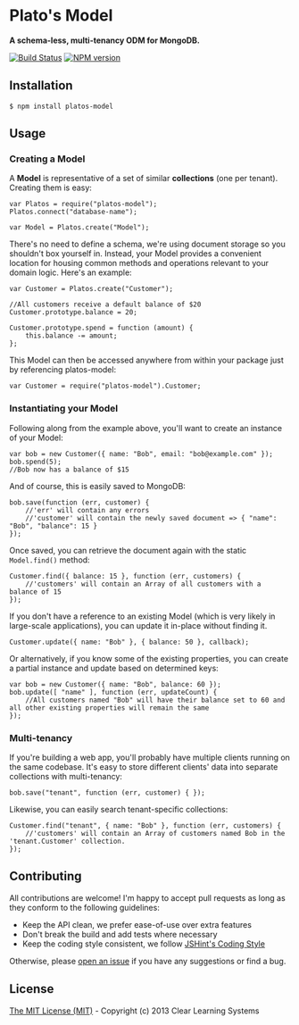 # Plato's Model
**A schema-less, multi-tenancy ODM for MongoDB.**

[![Build Status](https://travis-ci.org/clear/platos-model.png)](https://travis-ci.org/clear/platos-model)
[![NPM version](https://badge.fury.io/js/platos-model.png)](http://badge.fury.io/js/platos-model)

## Installation

	$ npm install platos-model
	
## Usage

### Creating a Model

A **Model** is representative of a set of similar **collections** (one per tenant). Creating them is easy:

	var Platos = require("platos-model");
	Platos.connect("database-name");
	
	var Model = Platos.create("Model");
	
There's no need to define a schema, we're using document storage so you shouldn't box yourself in. Instead, your Model provides a convenient location for housing common methods and operations relevant to your domain logic. Here's an example:

	var Customer = Platos.create("Customer");
	
	//All customers receive a default balance of $20
	Customer.prototype.balance = 20;
	
	Customer.prototype.spend = function (amount) {
		this.balance -= amount;
	};
	
This Model can then be accessed anywhere from within your package just by referencing platos-model:
	
	var Customer = require("platos-model").Customer;

### Instantiating your Model

Following along from the example above, you'll want to create an instance of your Model:

	var bob = new Customer({ name: "Bob", email: "bob@example.com" });
	bob.spend(5);
	//Bob now has a balance of $15
	
And of course, this is easily saved to MongoDB:

	bob.save(function (err, customer) {
		//'err' will contain any errors
		//'customer' will contain the newly saved document => { "name": "Bob", "balance": 15 }
	});
	
Once saved, you can retrieve the document again with the static `Model.find()` method:

	Customer.find({ balance: 15 }, function (err, customers) {
		//'customers' will contain an Array of all customers with a balance of 15
	});
	
If you don't have a reference to an existing Model (which is very likely in large-scale applications), you can update it in-place without finding it.

	Customer.update({ name: "Bob" }, { balance: 50 }, callback);

Or alternatively, if you know some of the existing properties, you can create a partial instance and update based on determined keys:

	var bob = new Customer({ name: "Bob", balance: 60 });
	bob.update([ "name" ], function (err, updateCount) {
		//All customers named "Bob" will have their balance set to 60 and all other existing properties will remain the same
	});


### Multi-tenancy

If you're building a web app, you'll probably have multiple clients running on the same codebase. It's easy to store different clients' data into separate collections with multi-tenancy:

	bob.save("tenant", function (err, customer) { });
	
Likewise, you can easily search tenant-specific collections:

	Customer.find("tenant", { name: "Bob" }, function (err, customers) {
		//'customers' will contain an Array of customers named Bob in the 'tenant.Customer' collection.
	});
	
## Contributing

All contributions are welcome! I'm happy to accept pull requests as long as they conform to the following guidelines:

- Keep the API clean, we prefer ease-of-use over extra features
- Don't break the build and add tests where necessary
- Keep the coding style consistent, we follow [JSHint's Coding Style](http://www.jshint.com/hack/)

Otherwise, please [open an issue](https://github.com/clear/platos-model/issues/new) if you have any suggestions or find a bug.

## License

[The MIT License (MIT)](https://github.com/clear/platos-model/blob/master/LICENSE) - Copyright (c) 2013 Clear Learning Systems